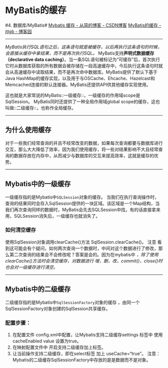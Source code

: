 # MyBatis的缓存
#4. 数据库/MyBatis#
[Mybatis 缓存 - 从简的博客 - CSDN博客](https://blog.csdn.net/qq_42183409/article/details/90740776)
[MyBatis的缓存 - jtlgb - 博客园](https://www.cnblogs.com/jtlgb/p/6037945.html)
- - - -
_MyBatis执行SQL语句之后，这条语句就是被缓存，以后再执行这条语句的时候，会直接从缓存中拿结果，而不是再次执行SQL。_
MyBatis支持**声明式数据缓存（declarative data caching）**。当一条SQL语句被标记为“可缓存”后，首次执行它时从数据库获取的所有数据会被存储在一段高速缓存中，今后执行这条语句时就会从高速缓存中读取结果，而不是再次命中数据库。MyBatis提供了默认下基于Java HashMap的缓存实现，以及用于与OSCache、Ehcache、Hazelcast和Memcached连接的默认连接器。MyBatis还提供API供其他缓存实现使用。

这也就是大家常说的MyBatis::一级缓存::，一级缓存的作用域scope是SqlSession。
MyBatis同时还提供了一种全局作用域global scope的缓存，这也叫做::二级缓存::，也称作全局缓存。

- - - -
## 为什么使用缓存
对于一些我们经常查询的并且不经常改变的数据，如果每次查询都要与数据库进行交互，那么大大降低了效率，因为我们使用缓存，将一些对结果影响不大且经常查询的数据存放在内存中，从而减少与数据库的交互来提高效率，这就是缓存的优势。
- - - -
## Mybatis中的一级缓存
一级缓存指的是Mybatis中`SQLSession`对象的缓存。
当我们在执行查询操作时，查询的结果同时会存入SqlSession提供的一块区域。该区域是一个Map结构，当我们再次查询同样的数据时，MyBatis会先去SQLSession中找，有的话直接拿来用，SQLSession消失后，一级缓存也就消失了。

### 如何清空缓存
使用SqlSession对象调用clearCache()方法  SqlSession.clearCache()。
注意 
看到这可能会有个疑问，如何两次查询一个数据时，中间对这个数据进行了修改，那么第二次查询的结果会不会修改呢？答案是会的。因为在mybatis中 _，除了使用clearCache()方法时会清空缓存，对数据进行 增，删，改，commit()，close()时也会对一级缓存进行清空。_
- - - -
## Mybatis中的二级缓存
二级缓存指的是Mybatis中`SqlSessionFactory`对象的缓存 ，由同一个SqlSessionFactory对象创建的SqlSession共享缓存。

### 配置步骤：
1. 在配置文件 config.xml中配置，让Mybatis支持二级缓存settings 标签中 使用cacheEnabled value 设置为true。
2. 在映射配置文件中 开启支持二级缓存加上<cache/>标签。
3. 让当前操作支持二级缓存，即在select标签 加上 useCache=“true”。
注意：
Mybatis的二级缓存SqlSessionFactory中存放的是是数据而不是对象。
